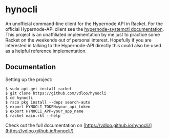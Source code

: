 hynocli
=======

An unofficial command-line client for the Hypernode API in Racket. For the official Hypernode-API client see the [hypernode-systemctl documentation](https://support.hypernode.com/en/hypernode/tools/how-to-use-the-hypernode-systemctl-cli-tool). This project is an unaffiliated implementation by me just to practice some Racket on the weekends out of personal interest. Hopefully if you are interested in talking to the Hypernode-API directly this could also be used as a helpful reference implementation.

## Documentation

Setting up the project:
```
$ sudo apt-get install racket
$ git clone https://github.com/vdloo/hynocli
$ cd hynocli
$ raco pkg install --deps search-auto
$ export HYNOCLI_TOKEN=your_api_token
$ export HYNOCLI_APP=your_app_name
$ racket main.rkt --help
```

Check out the full documentation on [https://vdloo.github.io/hynocli/](https://vdloo.github.io/hynocli/)
